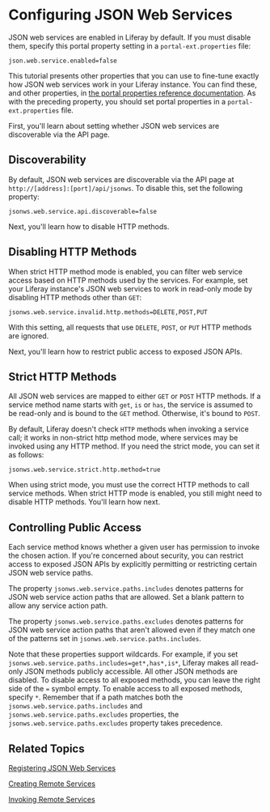 # Configuring JSON Web Services

JSON web services are enabled in Liferay by default. If you must disable them,
specify this portal property setting in a `portal-ext.properties` file: 

    json.web.service.enabled=false

This tutorial presents other properties that you can use to fine-tune exactly
how JSON web services work in your Liferay instance. You can find these, and
other properties, in 
[the portal properties reference documentation](@platform-ref@/7.1-latest/propertiesdoc/portal.properties.html). 
As with the preceding property, you should set portal properties in a 
`portal-ext.properties` file. 

First, you'll learn about setting whether JSON web services are discoverable via 
the API page. 

## Discoverability

By default, JSON web services are discoverable via the API page at 
`http://[address]:[port]/api/jsonws`. To disable this, set the following 
property: 

    jsonws.web.service.api.discoverable=false

Next, you'll learn how to disable HTTP methods. 

## Disabling HTTP Methods

When strict HTTP method mode is enabled, you can filter web service access based
on HTTP methods used by the services. For example, set your Liferay instance's
JSON web services to work in read-only mode by disabling HTTP methods other than
`GET`: 

    jsonws.web.service.invalid.http.methods=DELETE,POST,PUT

With this setting, all requests that use `DELETE`, `POST`, or `PUT` HTTP methods 
are ignored. 

Next, you'll learn how to restrict public access to exposed JSON APIs. 

## Strict HTTP Methods

All JSON web services are mapped to either `GET` or `POST` HTTP methods. If a
service method name starts with `get`, `is` or `has`, the service is assumed to
be read-only and is bound to the `GET` method. Otherwise, it's bound to `POST`. 

By default, Liferay doesn't check `HTTP` methods when invoking a service
call; it works in non-strict http method mode, where services may be invoked
using any HTTP method. If you need the strict mode, you can set it as follows: 

    jsonws.web.service.strict.http.method=true

When using strict mode, you must use the correct HTTP methods to call service 
methods. When strict HTTP mode is enabled, you still might need to disable HTTP
methods. You'll learn how next. 

## Controlling Public Access

Each service method knows whether a given user has permission to invoke the 
chosen action. If you're concerned about security, you can restrict access
to exposed JSON APIs by explicitly permitting or restricting certain JSON web
service paths. 

The property `jsonws.web.service.paths.includes` denotes patterns for JSON web
service action paths that are allowed. Set a blank pattern to allow any service
action path. 

The property `jsonws.web.service.paths.excludes` denotes patterns for JSON web 
service action paths that aren't allowed even if they match one of the patterns 
set in `jsonws.web.service.paths.includes`. 

Note that these properties support wildcards. For example, if you set 
`jsonws.web.service.paths.includes=get*,has*,is*`, Liferay makes all read-only
JSON methods publicly accessible. All other JSON methods are disabled. To
disable access to all exposed methods, you can leave the right side of the `=`
symbol empty. To enable access to all exposed methods, specify `*`. Remember
that if a path matches both the `jsonws.web.service.paths.includes` and
`jsonws.web.service.paths.excludes` properties, the
`jsonws.web.service.paths.excludes` property takes precedence. 

## Related Topics

[Registering JSON Web Services](/develop/tutorials/-/knowledge_base/7-1/registering-json-web-services)

[Creating Remote Services](/develop/tutorials/-/knowledge_base/7-1/creating-remote-services)

[Invoking Remote Services](/develop/tutorials/-/knowledge_base/7-1/invoking-remote-services)
